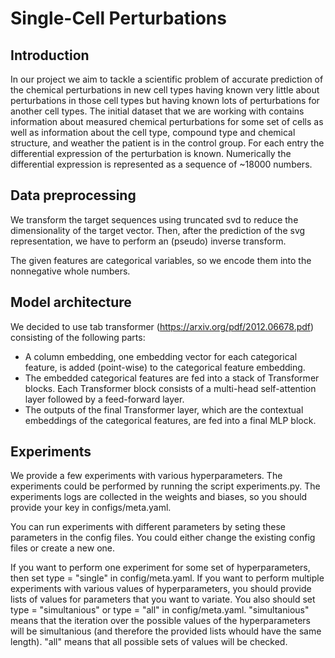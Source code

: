 # Single-Cell Perturbations

## Introduction

In our project we aim to tackle a scientific problem of accurate prediction of the chemical perturbations in new cell types having known very little about perturbations in those cell types but having known lots of perturbations for another cell types. The initial dataset that we are working with contains information about measured chemical perturbations for some set of cells as well as information about the cell type, compound type and chemical structure, and weather the patient is in the control group. For each entry the differential expression of the perturbation is known. Numerically the differential expression is represented as a sequence of ~18000 numbers.

## Data preprocessing

We transform the target sequences using truncated svd to reduce the dimensionality of the target vector. Then, after the prediction of the svg representation, we have to perform an (pseudo) inverse transform.

The given features are categorical variables, so we encode them into the nonnegative whole numbers.

## Model architecture

We decided to use tab transformer (https://arxiv.org/pdf/2012.06678.pdf) consisting of the following parts:

- A column embedding, one embedding vector for each categorical feature, is added (point-wise) to the categorical feature embedding.
- The embedded categorical features are fed into a stack of Transformer blocks. Each Transformer block consists of a multi-head self-attention layer followed by a feed-forward layer.
- The outputs of the final Transformer layer, which are the contextual embeddings of the categorical features, are fed into a final MLP block.

## Experiments

We provide a few experiments with various hyperparameters. The experiments could be performed by running the script experiments.py. The experiments logs are collected in the weights and biases, so you should provide your key in configs/meta.yaml.

You can run experiments with different parameters by seting these parameters in the config files. You could either change the existing config files or create a new one.

If you want to perform one experiment for some set of hyperparameters, then set type = "single" in config/meta.yaml. If you want to perform multiple experiments with various values of hyperparameters, you should provide lists of values for parameters that you want to variate. You also should set type = "simultanious" or type = "all" in config/meta.yaml. "simultanious" means that the iteration over the possible values of the hyperparameters will be simultanious (and therefore the provided lists whould have the same length). "all" means that all possible sets of values will be checked.
